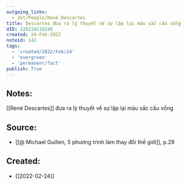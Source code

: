 ```yaml
---
outgoing_links:
  - Zet/People/René Descartes
title: Descartes đưa ra lý thuyết về sự lặp lại màu sắc cầu vồng
UID: 220224210248
created: 24-Feb-2022
noteid: 142
tags:
  - 'created/2022/Feb/24'
  - 'evergreen'
  - 'permanent/fact'
publish: True
---
```

## Notes:
[[René Descartes]] đưa ra lý thuyết về sự lặp lại màu sắc cầu vồng

## Source:
- [[@ Michael Guillen, 5 phương trình làm thay đổi thế giới]], p.29





## Created:
- [[2022-02-24]]
